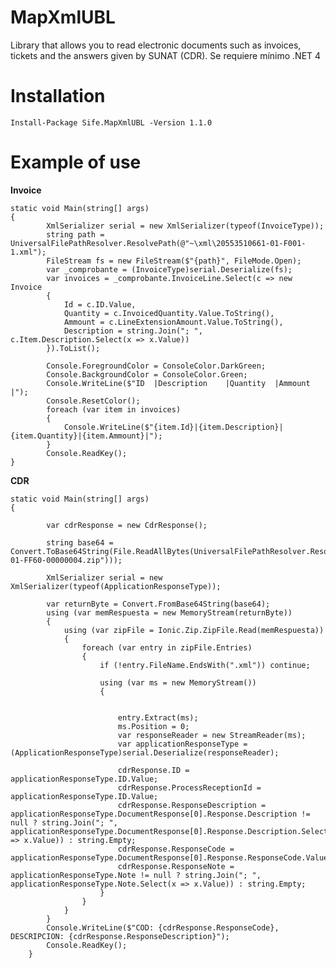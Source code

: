 # MapXmlUBL
Library that allows you to read electronic documents such as invoices, tickets and the answers given by SUNAT (CDR). Se requiere mínimo .NET 4

# Installation

    Install-Package Sife.MapXmlUBL -Version 1.1.0

# Example of use

**Invoice**

    static void Main(string[] args) 
    {
            XmlSerializer serial = new XmlSerializer(typeof(InvoiceType));
            string path = UniversalFilePathResolver.ResolvePath(@"~\xml\20553510661-01-F001-1.xml");
            FileStream fs = new FileStream($"{path}", FileMode.Open);
            var _comprobante = (InvoiceType)serial.Deserialize(fs);
            var invoices = _comprobante.InvoiceLine.Select(c => new Invoice
            {
                Id = c.ID.Value,
                Quantity = c.InvoicedQuantity.Value.ToString(),
                Ammount = c.LineExtensionAmount.Value.ToString(),
                Description = string.Join("; ", c.Item.Description.Select(x => x.Value))
            }).ToList();

            Console.ForegroundColor = ConsoleColor.DarkGreen;
            Console.BackgroundColor = ConsoleColor.Green;
            Console.WriteLine($"ID  |Description    |Quantity  |Ammount |");
            Console.ResetColor();
            foreach (var item in invoices)
            {
                Console.WriteLine($"{item.Id}|{item.Description}|{item.Quantity}|{item.Ammount}|");
            }
            Console.ReadKey();
    }
**CDR**

    static void Main(string[] args)
    {

            var cdrResponse = new CdrResponse();

            string base64 = Convert.ToBase64String(File.ReadAllBytes(UniversalFilePathResolver.ResolvePath(@"~\zip\R20602690866-01-FF60-00000004.zip")));

            XmlSerializer serial = new XmlSerializer(typeof(ApplicationResponseType));

            var returnByte = Convert.FromBase64String(base64);
            using (var memRespuesta = new MemoryStream(returnByte))
            {
                using (var zipFile = Ionic.Zip.ZipFile.Read(memRespuesta))
                {
                    foreach (var entry in zipFile.Entries)
                    {
                        if (!entry.FileName.EndsWith(".xml")) continue;

                        using (var ms = new MemoryStream())
                        {


                            entry.Extract(ms);
                            ms.Position = 0;
                            var responseReader = new StreamReader(ms);
                            var applicationResponseType = (ApplicationResponseType)serial.Deserialize(responseReader);

                            cdrResponse.ID = applicationResponseType.ID.Value;
                            cdrResponse.ProcessReceptionId = applicationResponseType.ID.Value;
                            cdrResponse.ResponseDescription = applicationResponseType.DocumentResponse[0].Response.Description != null ? string.Join("; ", applicationResponseType.DocumentResponse[0].Response.Description.Select(x => x.Value)) : string.Empty;
                            cdrResponse.ResponseCode = applicationResponseType.DocumentResponse[0].Response.ResponseCode.Value;
                            cdrResponse.ResponseNote = applicationResponseType.Note != null ? string.Join("; ", applicationResponseType.Note.Select(x => x.Value)) : string.Empty;
                        }
                    }
                }
            }
            Console.WriteLine($"COD: {cdrResponse.ResponseCode}, DESCRIPCION: {cdrResponse.ResponseDescription}");
            Console.ReadKey();
        }
